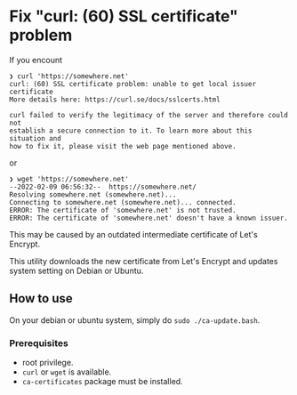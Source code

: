 # Fix "curl: (60) SSL certificate" problem

If you encount

```log
❯ curl 'https://somewhere.net'
curl: (60) SSL certificate problem: unable to get local issuer certificate
More details here: https://curl.se/docs/sslcerts.html

curl failed to verify the legitimacy of the server and therefore could not
establish a secure connection to it. To learn more about this situation and
how to fix it, please visit the web page mentioned above.
```

or

```log
❯ wget 'https://somewhere.net'
--2022-02-09 06:56:32--  https://somewhere.net/
Resolving somewhere.net (somewhere.net)...
Connecting to somewhere.net (somewhere.net)... connected.
ERROR: The certificate of 'somewhere.net' is not trusted.
ERROR: The certificate of 'somewhere.net' doesn't have a known issuer.
```

This may be caused by an outdated intermediate certificate of Let's Encrypt.

This utility downloads the new certificate from Let's Encrypt and updates system setting on Debian or Ubuntu.

## How to use

On your debian or ubuntu system, simply do `sudo ./ca-update.bash`.

### Prerequisites

- root privilege.
- `curl` or `wget` is available.
- `ca-certificates` package must be installed.

